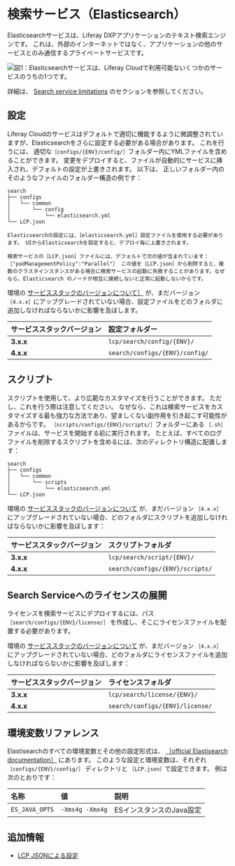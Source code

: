 # 検索サービス（Elasticsearch）

Elasticsearchサービスは、Liferay DXPアプリケーションのテキスト検索エンジンです。 これは、外部のインターネットではなく、アプリケーションの他のサービスとのみ通信するプライベートサービスです。

![図1：Elasticsearchサービスは、Liferay Cloudで利用可能ないくつかのサービスのうちの1つです。](./search-service/images/01.png)

詳細は、 [Search service limitations](../reference/platform-limitations.md#search-service) のセクションを参照してください。

## 設定

Liferay Cloudのサービスはデフォルトで適切に機能するように微調整されていますが、Elasticsearchをさらに設定する必要がある場合があります。 これを行うには、 適切な`［configs/{ENV}/config/］`フォルダー内にYMLファイルを含めることができます。 変更をデプロイすると、ファイルが自動的にサービスに挿入され、デフォルトの設定が上書きされます。 以下は、 正しいフォルダー内のそのようなファイルのフォルダー構造の例です：

    search
    ├── configs
    │   └── common
    │       └── config
    │           └── elasticsearch.yml
    └── LCP.json

```{important}
Elasticsearchの設定には、［elasticsearch.yml］設定ファイルを使用する必要があります。 UIからElasticsearchを設定すると、デプロイ毎に上書きされます。
```

```{warning}
検索サービスの［LCP.json］ファイルには、デフォルトで次の値が含まれています：［"podManagementPolicy":"Parallel"］ この値を［LCP.json］から削除すると、複数のクラスタインスタンスがある場合に検索サービスの起動に失敗することがあります。なぜなら、Elasticsearch のノードが相互に接続しないと正常に起動しないからです。
```

環境の [サービススタックのバージョンについて］](../reference/understanding-service-stack-versions.md) が、まだバージョン `［4.x.x］`にアップグレードされていない場合、設定ファイルをどのフォルダに追加しなければならないかに影響を及ぼします。

| **サービススタックバージョン** | **設定フォルダー** |
|:----------------- |:------------------------------ |
| **3.x.x** | `lcp/search/config/{ENV}/`     |
| **4.x.x** | `search/configs/{ENV}/config/` |

## スクリプト

スクリプトを使用して、より広範なカスタマイズを行うことができます。 ただし、これを行う際は注意してください。 なぜなら、これは検索サービスをカスタマイズする最も強力な方法であり、望ましくない副作用を引き起こす可能性があるからです。 `［scripts/configs/{ENV}/scripts/］`フォルダーにある `［.sh］` ファイルは、サービスを開始する前に実行されます。 たとえば、すべてのログファイルを削除するスクリプトを含めるには、次のディレクトリ構造に配置します：

    search
    ├── configs
    │   └── common
    │       └── scripts
    │           └── elasticsearch.yml
    └── LCP.json

環境の [サービススタックのバージョンについて](../reference/understanding-service-stack-versions.md) が、まだバージョン `［4.x.x］`にアップグレードされていない場合、どのフォルダにスクリプトを追加しなければならないかに影響を及ぼします：

| **サービススタックバージョン** | **スクリプトフォルダ** |
|:----------------- |:------------------------------- |
| **3.x.x** | `lcp/search/script/{ENV}/`      |
| **4.x.x** | `search/configs/{ENV}/scripts/` |

## Search Serviceへのライセンスの展開

ライセンスを検索サービスにデプロイするには、パス `［search/configs/{ENV}/license/］` を作成し、そこにライセンスファイルを配置する必要があります。

環境の [サービススタックのバージョンについて](../reference/understanding-service-stack-versions.md) が、まだバージョン `［4.x.x］`にアップグレードされていない場合、どのフォルダにライセンスファイルを追加しなければならないかに影響を及ぼします：

| **サービススタックバージョン** | **ライセンスフォルダ** |
|:----------------- |:------------------------------- |
| **3.x.x** | `lcp/search/license/{ENV}/`     |
| **4.x.x** | `search/configs/{ENV}/license/` |

## 環境変数リファレンス

Elastisearchのすべての環境変数とその他の設定形式は、 [［official Elastisearch documentation］](https://www.elastic.co/guide/index.html) にあります。 このような設定と環境変数は、それぞれ `［configs/{ENV}/config/］` ディレクトリと `［LCP.json］`で設定できます。 例は次のとおりです：

| 名称             | 値               | 説明              |
|:-------------- |:--------------- |:--------------- |
| `ES_JAVA_OPTS` | `-Xms4g -Xmx4g` | ESインスタンスのJava設定 |

## 追加情報

* [LCP JSONによる設定](../reference/configuration-via-lcp-json.md)
